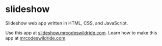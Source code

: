 # slideshow

Slideshow web app written in HTML, CSS, and JavaScript.

Use this app at [slideshow.mrcodeswildride.com](https://slideshow.mrcodeswildride.com/).
Learn how to make this app at [mrcodeswildride.com](https://www.mrcodeswildride.com/).